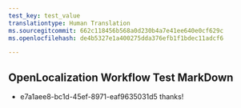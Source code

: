 ```yaml
---
test_key: test_value
translationtype: Human Translation
ms.sourcegitcommit: 662c118456b568a0d230b4a7e41ee640e0cf629c
ms.openlocfilehash: de4b5327e1a400275dda376efb1f1bdec11adcf6

---
```

## OpenLocalization Workflow Test MarkDown
* e7a1aee8-bc1d-45ef-8971-eaf9635031d5 thanks!


<!--HONumber=Jan17_HO2-->


